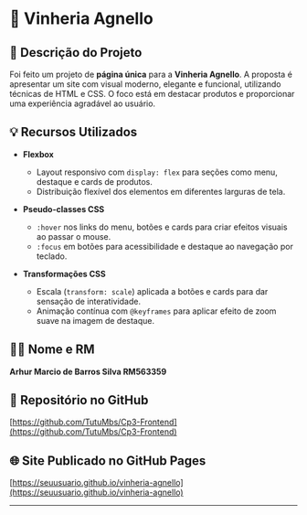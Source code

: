 # 🍷 Vinheria Agnello

## 📝 Descrição do Projeto

Foi feito um projeto de **página única** para a **Vinheria Agnello**. A proposta é apresentar um site com visual moderno, elegante e funcional, utilizando técnicas de HTML e CSS. O foco está em destacar produtos e proporcionar uma experiência agradável ao usuário.

## 💡 Recursos Utilizados

- **Flexbox**
  - Layout responsivo com `display: flex` para seções como menu, destaque e cards de produtos.
  - Distribuição flexível dos elementos em diferentes larguras de tela.

- **Pseudo-classes CSS**
  - `:hover` nos links do menu, botões e cards para criar efeitos visuais ao passar o mouse.
  - `:focus` em botões para acessibilidade e destaque ao navegação por teclado.

- **Transformações CSS**
  - Escala (`transform: scale`) aplicada a botões e cards para dar sensação de interatividade.
  - Animação contínua com `@keyframes` para aplicar efeito de zoom suave na imagem de destaque.

## 👨‍💻 Nome e RM

**Arhur Marcio de Barros Silva RM563359**

## 📁 Repositório no GitHub

[https://github.com/TutuMbs/Cp3-Frontend](https://github.com/TutuMbs/Cp3-Frontend)

## 🌐 Site Publicado no GitHub Pages

[https://seuusuario.github.io/vinheria-agnello](https://seuusuario.github.io/vinheria-agnello)

---
